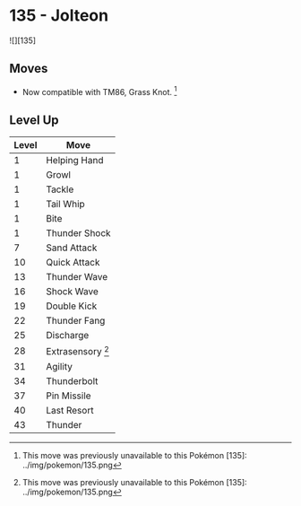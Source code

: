# 135 - Jolteon
![][135]

## Moves

 - Now compatible with TM86, Grass Knot. [^1]

## Level Up

Level | Move
---   | ---
  1   | Helping Hand
  1   | Growl
  1   | Tackle
  1   | Tail Whip
  1   | Bite
  1   | Thunder Shock
  7   | Sand Attack
 10   | Quick Attack
 13   | Thunder Wave
 16   | Shock Wave
 19   | Double Kick
 22   | Thunder Fang
 25   | Discharge
 28   | Extrasensory [^1]
 31   | Agility
 34   | Thunderbolt
 37   | Pin Missile
 40   | Last Resort
 43   | Thunder

[^1]: This move was previously unavailable to this Pokémon
[135]: ../img/pokemon/135.png
